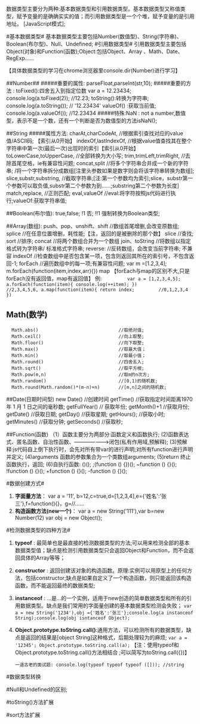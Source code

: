 数据类型主要分为两种:基本数据类型和引用数据类型。基本数据类型又称值类型，赋予变量的是确确实实的值；而引用数据类型是一个个堆，赋予变量的是引用地址。
[JavaScript模式];

#基本数据类型#
    基本数据类型主要包括Number(数值型)、String(字符串)、Boolean(布尔型)、Null、Undefined;
#引用数据类型#
    引用数据类型主要包括Object(对象)和Function(函数);Object:包括Object、Array 、Math、Date、RegExp……

【具体数据类型的学习在chrome浏览器里console.dir(Number)进行学习】


##Number##
#####重要的属性:
         parseFloat,parseInt(str,10);
#####重要的方法 :
              toFixed():四舍五入到指定位数     var a = 12.23434;    console.log(a.toFixed(2));    //12.23;
              toString():转换为字符串;        console.log(a.toString());                     // '12.23434'
              valueOf() :获取当前值;          console.log(a.valueOf());                       //12.23434
#####特殊:NaN :
              not a number,数值型，表示不是一个数，还有一个判断是否为数值型的方法isNaN();

##String
#####属性方法:
     charAt,charCodeAt,            //根据索引查找对应的value值/ASCII码; 【索引从0开始】
     indexOf,lastIndexOf,          //根据value值查找其在整个字符串中第一次(最后一次)出现时的索引【索引从0开始】
     toLowerCase,toUpperCase,      //全部转换为大小写;
     trim,trimLeft,trimRight,      //去除首尾空格，ie有兼容性问题;
     concat,split                  //将多个字符串合并成一个新的字符串;  /将一个字符串拆分成数组[注里头参数如果是数字则会将该字符串转换为数组];
     slice,substr,substring,       //截取字符串;[注:第一个参数均为索引;slice，substr第一个参数可以取负值,substr第二个参数为到……;substring第二个参数为长度]
     match,replace,                //正则匹配;
     eval,valueOf                  //eval:将字符按照js代码进行执行;valueOf:获取字符串值;


##Boolean(布尔值):
        true,false;
        !1 否;   !!1 强制转换为Boolean类型;



##Array(数组):
      push、pop、unshift、shift      //数组首尾增删,会改变原数组;
      splice                        //在任意位置增删，耗性能;【注，返回的是被删除的那个数】
      slice                         //查找;
      sort                          //排序;
      concat                        //将两个数组合并为一个数组
      join、toString                 //将数组以指定格式转为字符串/ 标准格式字符串;
      reverse:                       //反转数组，会改变当前字符串;
      不兼容
      indexOf                       //检查数组中是否包含某一项，包含则返回其所在的索引号，不包含返回-1;
      forEach                        //遍历数组中的每一项;有兼容性问题;
                                   var m =[1.2,3,4]; m.forEach(function(item,index,arr){})
      map                             【forEach与map的区别不大,只是forEach没有返回值，map有返回值】
      例:
      `          var a = [1,2,3,4,5];
                 a.forEach(function(item){
                      console.log(++item);
                 })                         //2,3,4,5,6,
                 a.map(function(item){
                      return index;         //0,1,2,3,4
                 })
      `


## Math(数学)
      Math.abs()                              //取绝对值;
      Math.ceil()                             //向上取整;
      Math.floor()                            //向下取整;
      Math.max()                              //取最大值；
      Math.min()                              //取最小值；
      Math.round()                            //四舍五入;
      Math.sqrt()                             //取平方根;
      Math.pow(m,n)                           //取m的n次方;
      Math.random()                           //[0,1)的随机数;
      Math.round(Math.random()*(m-n)+n)       //[m,n]之间的随机数;

##Date(日期时间型)
       new Date()                            //创建时间
       getTime()                             //获取指定时间距离1970 年 1 月 1 日之间的毫秒数;
       getFullYear()                         // 获取年份;
       getMonth()+1                          //获取月份;
       getDate()                             //获取日期;
       getDay()                              //获取星期;
       getHours();                           //获取小时;
       getMinutes()                          //获取分钟;
       getSeconds()                          //获取秒;

##Function(函数)
     （1）函数主要分为两部分:函数定义和函数执行;
      (2)函数表达式、匿名函数、自治性函数、———————>闭包(私有作用域,预解释);
      (3)预解释:js代码自上倒下执行时，会先对所有带var的进行声明;对所有function进行声明并定义;
      (4)arguments 函数的参数集合为一个类数组arguments;
      (5)return    终止函数执行，返回;
      (6)自执行函数:  ()();
                    ;(function () {})();
                    ~function () {}();
                    !function () {}();
                    +function () {}();
                    -function () {}();


#数据创建方式#
1. **字面量方法**：  var a = '11', b=12,c=true,d=[1,2,3,4],e={'姓名':'张三'},f=function(){}，g=//……
2. **构造函数方法(new一个)**： var a = new String('111'),var b=new Number(12) var obj = new Object();


#检测数据类型的四种方法#
1. **typeof** : 最简单也是最直接的检测数据类型的方法;可以用来检测全部的基本数据类型值；缺点是检测引用数据类型只会返回Object和Function，而不会返回具体的Array等等；
2. **constructor** : 返回创建该对象的构造函数。原理:实例可以用原型上的任何方法，包括constructor;缺点是如果自定义了一个构造函数，则只能返回该构造函数，而不能返回最终的数据类型;
3. **instanceof** :  …是…的一个实例，适用于new创造的简单数据类型和所有的引用数据类型。缺点是我们常用的字面量创建的基本数据类型检测会失败；
       `var a = new String('1234'),obj ={'姓名':'张三'};console.log(a instanceof String);console.log(obj isntanceof Object);`
4. **Object.prototype.toString.call()**:通用方法，可以检测所有的数据类型，缺点是返回的结果是[object String]这种格式，后期处理较为的麻烦;
       ` var a = '12345'; Object.prototype.toString.call(a); `
    【注：使用typeof和Object.prototype.toString.call()方法相结合 ;可以简写为toString.call({})】

    `一道古老的面试题:
          console.log(typeof typeof typeof ([])); //string
    `


#数据类型转换

#Null和Undefined的区别;

#toString()方法扩展

#sort方法扩展